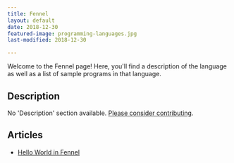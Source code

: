 ```yaml
---
title: Fennel
layout: default
date: 2018-12-30
featured-image: programming-languages.jpg
last-modified: 2018-12-30

---
```


Welcome to the Fennel page! Here, you'll find a description of the language as well as a list of sample programs in that language.

## Description

No 'Description' section available. [Please consider contributing](https://github.com/TheRenegadeCoder/sample-programs-website).

## Articles

- [Hello World in Fennel](https://rzuckerm.github.io/sample-programs-website-copy/projects/hello-world/fennel)
